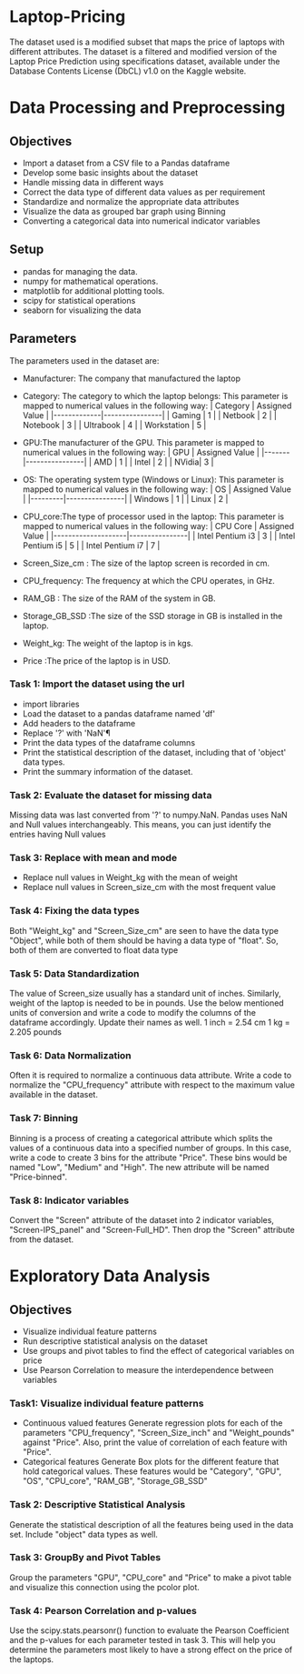 # Laptop-Pricing
The dataset used is a modified subset that maps the price of laptops with different attributes.  The dataset is a filtered and modified version of the Laptop Price Prediction using specifications dataset, available under the Database Contents License (DbCL) v1.0 on the Kaggle website.

# Data Processing and Preprocessing
## Objectives
- Import a dataset from a CSV file to a Pandas dataframe
- Develop some basic insights about the dataset
- Handle missing data in different ways
- Correct the data type of different data values as per requirement
- Standardize and normalize the appropriate data attributes
- Visualize the data as grouped bar graph using Binning
- Converting a categorical data into numerical indicator variables

## Setup
- pandas for managing the data.
- numpy for mathematical operations.
- matplotlib for additional plotting tools.
- scipy for statistical operations
- seaborn for visualizing the data

## Parameters
The parameters used in the dataset are:
- Manufacturer: The company that manufactured the laptop
- Category: The category to which the laptop belongs: This parameter is mapped to numerical values in the following way:
  | Category    | Assigned Value |
  |-------------|----------------|
  | Gaming      | 1              |
  | Netbook     | 2              |
  | Notebook    | 3              |
  | Ultrabook   | 4              |
  | Workstation | 5              |
  
- GPU:The manufacturer of the GPU. This parameter is mapped to numerical values in the following way:
  | GPU   | Assigned Value |
  |-------|----------------|
  | AMD   | 1              |
  | Intel | 2              |
  | NVidia| 3              |
  
- OS: The operating system type (Windows or Linux): This parameter is mapped to numerical values in the following way:
  | OS      | Assigned Value |
  |---------|----------------|
  | Windows | 1              |
  | Linux   | 2              |

- CPU_core:The type of processor used in the laptop: This parameter is mapped to numerical values in the following way:
  | CPU Core           | Assigned Value |
  |--------------------|----------------|
  | Intel Pentium i3   | 3              |
  | Intel Pentium i5   | 5              |
  | Intel Pentium i7   | 7              |

- Screen_Size_cm : The size of the laptop screen is recorded in cm.
- CPU_frequency: The frequency at which the CPU operates, in GHz.
- RAM_GB : The size of the RAM of the system in GB.
- Storage_GB_SSD :The size of the SSD storage in GB is installed in the laptop.
- Weight_kg: The weight of the laptop is in kgs.
- Price :The price of the laptop is in USD.

### Task 1: Import the dataset using the url
- import libraries
- Load the dataset to a pandas dataframe named 'df'
- Add headers to the dataframe
- Replace '?' with 'NaN'¶
- Print the data types of the dataframe columns
- Print the statistical description of the dataset, including that of 'object' data types.
- Print the summary information of the dataset.

### Task 2: Evaluate the dataset for missing data
Missing data was last converted from '?' to numpy.NaN. Pandas uses NaN and Null values interchangeably. This means, you can just identify the entries having Null values

### Task 3: Replace with mean and mode
- Replace null values in Weight_kg with the mean of weight
- Replace null values in Screen_size_cm  with the most frequent value

### Task 4: Fixing the data types
Both "Weight_kg" and "Screen_Size_cm" are seen to have the data type "Object", while both of them should be having a data type of "float".
So, both of them are converted to float data type

### Task 5: Data Standardization
The value of Screen_size usually has a standard unit of inches. Similarly, weight of the laptop is needed to be in pounds. Use the below mentioned units of conversion and write a code to modify the columns of the dataframe accordingly. Update their names as well.
1 inch = 2.54 cm
1 kg   = 2.205 pounds

### Task 6: Data Normalization
Often it is required to normalize a continuous data attribute. Write a code to normalize the "CPU_frequency" attribute with respect to the maximum value available in the dataset.

### Task 7: Binning
Binning is a process of creating a categorical attribute which splits the values of a continuous data into a specified number of groups. In this case, write a code to create 3 bins for the attribute "Price". These bins would be named "Low", "Medium" and "High". The new attribute will be named "Price-binned".

### Task 8: Indicator variables
Convert the "Screen" attribute of the dataset into 2 indicator variables, "Screen-IPS_panel" and "Screen-Full_HD". Then drop the "Screen" attribute from the dataset.

# Exploratory Data Analysis
## Objectives
- Visualize individual feature patterns
- Run descriptive statistical analysis on the dataset
- Use groups and pivot tables to find the effect of categorical variables on price
- Use Pearson Correlation to measure the interdependence between variables

### Task1: Visualize individual feature patterns
- Continuous valued features
  Generate regression plots for each of the parameters "CPU_frequency", "Screen_Size_inch" and "Weight_pounds" against "Price". Also, print the value of correlation of each feature with   "Price".
- Categorical features
  Generate Box plots for the different feature that hold categorical values. These features would be "Category", "GPU", "OS", "CPU_core", "RAM_GB", "Storage_GB_SSD"

### Task 2: Descriptive Statistical Analysis
Generate the statistical description of all the features being used in the data set. Include "object" data types as well.

### Task 3: GroupBy and Pivot Tables
Group the parameters "GPU", "CPU_core" and "Price" to make a pivot table and visualize this connection using the pcolor plot.

### Task 4: Pearson Correlation and p-values
Use the scipy.stats.pearsonr() function to evaluate the Pearson Coefficient and the p-values for each parameter tested in task 3. This will help you determine the parameters most likely to have a strong effect on the price of the laptops.
